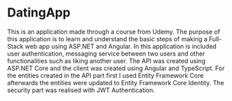 # DatingApp
This is an application made through a course from Udemy. The purpose of this application is to learn and understand the basic
steps of making a Full-Stack web app using ASP.NET and Angular. In this application is included user authentication, messaging
service between two users and other functionalities such as liking another user. The API was created using ASP.NET Core and the client was created using Angular and TypeScript.
For the entities created in the API part first I used Entity Framework Core afterwards the entities were updated to Entity Framework Core Identity. The security part was
realised with JWT Authentication.


